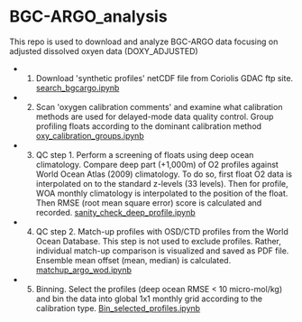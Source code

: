 # BGC-ARGO_analysis

This repo is used to download and analyze BGC-ARGO data focusing on adjusted dissolved oxyen data (DOXY_ADJUSTED)

- 1. Download 'synthetic profiles' netCDF file from Coriolis GDAC ftp site. [search_bgcargo.ipynb](https://github.com/takaito1/BGC-ARGO_analysis/blob/main/search_bgcargo.ipynb)
- 2. Scan 'oxygen calibration comments' and examine what calibration methods are used for delayed-mode data quality control. Group profiling floats according to the dominant calibration method [oxy_calibration_groups.ipynb](https://github.com/takaito1/BGC-ARGO_analysis/blob/main/oxy_calibration_groups.ipynb)
- 3. QC step 1. Perform a screening of floats using deep ocean climatology. Compare deep part (+1,000m) of O2 profiles against World Ocean Atlas (2009) climatology. To do so, first float O2 data is interpolated on to the standard z-levels (33 levels). Then for profile, WOA monthly climatology is interpolated to the position of the float. Then RMSE (root mean square error) score is calculated and recorded. [sanity_check_deep_profile.ipynb](https://github.com/takaito1/BGC-ARGO_analysis/blob/main/sanity_check_deep_profile.ipynb)
- 4. QC step 2. Match-up profiles with OSD/CTD profiles from the World Ocean Database. This step is not used to exclude profiles. Rather, individual match-up comparison is visualized and saved as PDF file. Ensemble mean offset (mean, median) is calculated. [matchup_argo_wod.ipynb](https://github.com/takaito1/BGC-ARGO_analysis/blob/main/matchup_argo_wod.ipynb)
- 5. Binning. Select the profiles (deep ocean RMSE < 10 micro-mol/kg) and bin the data into global 1x1 monthly grid according to the calibration type. [Bin_selected_profiles.ipynb](https://github.com/takaito1/BGC-ARGO_analysis/blob/main/Bin_selected_profiles.ipynb)

